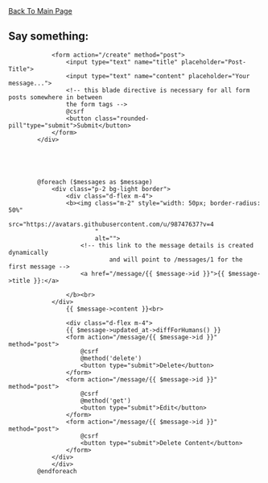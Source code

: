   <div class="p-2 bg-light border">
                <a href="/">Back To Main Page</a>
            </div>
            <div class="p-2 bg-light border rounded-pill">
                <h2>Say something: </h2>

                <form action="/create" method="post">
                    <input type="text" name="title" placeholder="Post-Title">
                    <input type="text" name="content" placeholder="Your message...">
                    <!-- this blade directive is necessary for all form posts somewhere in between
                    the form tags -->
                    @csrf
                    <button class="rounded-pill"type="submit">Submit</button>
                </form>
            </div>





            @foreach ($messages as $message)
                <div class="p-2 bg-light border">
                    <div class="d-flex m-4">
                    <b><img class="m-2" style="width: 50px; border-radius: 50%"
                            src="https://avatars.githubusercontent.com/u/98747637?v=4
                            "
                            alt="">
                        <!-- this link to the message details is created dynamically
                                and will point to /messages/1 for the first message -->
                        <a href="/message/{{ $message->id }}">{{ $message->title }}:</a>

                    </b><br>
                </div>
                    {{ $message->content }}<br>
               
                    <div class="d-flex m-4">
                    {{ $message->updated_at->diffForHumans() }}
                    <form action="/message/{{ $message->id }}" method="post">
                        @csrf
                        @method('delete')
                        <button type="submit">Delete</button>
                    </form>
                    <form action="/message/{{ $message->id }}" method="post">
                        @csrf
                        @method('get')
                        <button type="submit">Edit</button>
                    </form>
                    <form action="/message/{{ $message->id }}" method="post">
                        @csrf
                        <button type="submit">Delete Content</button>
                    </form>
                </div>
                </div>
            @endforeach
